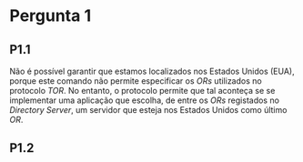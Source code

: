 # Pergunta 1
## P1.1

Não é possível garantir que estamos localizados nos Estados Unidos (EUA), porque este comando não permite especificar os _ORs_ utilizados no protocolo *TOR*. No entanto, o protocolo permite que tal aconteça se se implementar uma aplicação que escolha, de entre os _ORs_ registados no _Directory Server_,  um servidor que esteja nos Estados Unidos como último _OR_.

## P1.2
